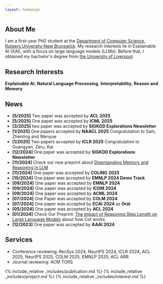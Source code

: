 ```yaml
---
layout: homepage
---
```


## About Me

I am a first-year PhD student at the [Department of Computer Science, Rutgers University-New Brunswick](https://newbrunswick.rutgers.edu/). My research interests lie in Explainable AI (XAI), with a focus on large language models (LLMs). Before that, I obtained my bachelor's degree from [the University of Liverpool](https://www.liverpool.ac.uk/).


## Research Interests

**Explainable AI**, **Natural Language Processing**, **Interpretability**, **Reason and Memory**

## News
- **[5/2025]** Two paper was accepted by **ACL 2025**	
- **[5/2025]** One paper was accepted by **ICML 2025**	
- **[3/2025]** two paper was accepted by **SIGKDD Explorations Newsletter**
- **[1/2025]** One papers accepted by **NAACL 2025** Congratulation to Sam, Zhenting and Wenyue
- **[1/2025]** Two papers accepted by **ICLR 2025** Congratulation to Guangyan, Zeru, Kai
- **[12/2024]** One paper was accepted by **SIGKDD Explorations Newsletter**
- **[11/2024]** Check our new preprint about [Disentangling Memory and Reasoning in LLM](https://arxiv.org/abs/2411.13504)
- **[11/2024]** One paper was accepted by **COLING 2025**
- **[10/2024]** One paper was accepted by **EMNLP 2024 Demo Track**
- **[09/2024]** One paper was accepted by **EMNLP 2024**
- **[09/2024]** One paper was accepted by **ICDM 2024**
- **[09/2024]** One paper was accepted by **ACML 2024**
- **[07/2024]** One Paper was accepted by **COLM 2024**
- **[07/2024]** One paper was accepted by **ECAI 2024** as **Oral**.
- **[05/2024]** One paper was accepted by **ACL 2024**
- **[01/2024]** Check Our Preprint: [The Impact of Reasoning Step Length on Large Language Models](https://arxiv.org/pdf/2401.04925.pdf) about how Cot works.
- **[12/2023]** One paper was accepted by **AAAI 2024**



## Services
- Conference reviewing: RecSys 2024, NeurIPS 2024, ICLR 2024, ACL 2025, NeurIPS 2025, COLM 2025, EMNLP 2025, ACL ARR
- Journal reviewing: ACM TORS
  
{% include_relative _includes/publication.md %}
{% include_relative _includes/project.md %}
{% include_relative _includes/interest.md %}
